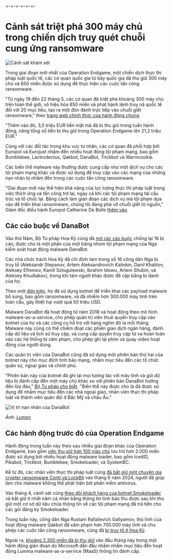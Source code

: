 +-+-+-+-+-+-
# Cảnh sát triệt phá 300 máy chủ trong chiến dịch truy quét chuỗi cung ứng ransomware

![Cảnh sát khám xét](https://www.bleepstatic.com/content/hl-images/2024/12/12/police-raid.jpg)

Trong giai đoạn mới nhất của Operation Endgame, một chiến dịch thực thi pháp luật quốc tế, các cơ quan quốc gia từ bảy quốc gia đã thu giữ 300 máy chủ và 650 miền được sử dụng để thực hiện các cuộc tấn công ransomware.

"Từ ngày 19 đến 22 tháng 5, các cơ quan đã triệt phá khoảng 300 máy chủ trên toàn thế giới, vô hiệu hóa 650 miền và phát hành lệnh truy nã quốc tế đối với 20 mục tiêu, tạo ra một đòn đánh trực tiếp vào chuỗi giết ransomware," theo [trang web chính thức của hành động chung](https://operation-endgame.com/).

"Thêm vào đó, 3,5 triệu EUR tiền mật mã đã bị thu giữ trong tuần hành động, nâng tổng số tiền bị thu giữ trong Operation Endgame lên 21,2 triệu EUR."

Cùng với các đối tác trong khu vực tư nhân, các cơ quan đã phối hợp bởi Europol và Eurojust nhắm đến nhiều hoạt động tội phạm mạng, bao gồm Bumblebee, Lactrodectus, Qakbot, DanaBot, Trickbot và Warmcookie.

Các biến thể malware này thường được cung cấp như một dịch vụ cho các tội phạm mạng khác và được sử dụng để truy cập vào các mạng của những nạn nhân bị nhắm đến trong các cuộc tấn công ransomware.

"Giai đoạn mới này thể hiện khả năng của lực lượng thực thi pháp luật trong việc thích ứng và tấn công trở lại, ngay cả khi các tội phạm mạng tái cấu trúc và tổ chức lại. Bằng cách làm gián đoạn các dịch vụ mà tội phạm dựa vào để triển khai ransomware, chúng tôi đang phá vỡ chuỗi giết từ nguồn," Giám đốc điều hành Europol Catherine De Bolle [thêm vào](https://www.europol.europa.eu/media-press/newsroom/news/operation-endgame-strikes-again-ransomware-kill-chain-broken-its-source).

## Các cáo buộc về DanaBot

Vào thứ Năm, Bộ Tư pháp Hoa Kỳ cũng đã [mở các cáo buộc](https://www.justice.gov/usao-cdca/media/1401356/dl?inline) chống lại 16 bị cáo, được cho là một phần của một băng nhóm tội phạm mạng của Nga kiểm soát hoạt động malware DanaBot.

Các nhà chức trách Hoa Kỳ đã chỉ định tám trong số 16 công dân Nga bị truy tố (Aleksandr Stepanov, Artem Aleksandrovich Kalinkin, Danil Khalitov, Aleksey Efremov, Kamil Sztugulewski, Ibrahim Idowu, Artem Shubin, và Aleksey Khudiakov), trong khi tám người khác được đề cập bằng bí danh của họ.

Theo một [đơn kiện](https://www.justice.gov/usao-cdca/media/1401361/dl?inline), họ đã sử dụng botnet để triển khai các payload malware bổ sung, bao gồm ransomware, và đã nhiễm hơn 300.000 máy tính trên toàn cầu, gây thiệt hại vượt quá 50 triệu USD.

Malware DanaBot đã hoạt động từ năm 2018 và hoạt động theo mô hình malware-as-a-service, cho phép quản trị viên thuê quyền truy cập vào botnet của họ và các công cụ hỗ trợ với hàng nghìn đô la mỗi tháng. Malware này cũng có thể chiếm đoạt các phiên giao dịch ngân hàng, đánh cắp dữ liệu và lịch sử truy cập, và cung cấp quyền truy cập từ xa hoàn toàn vào các hệ thống bị xâm phạm, cho phép ghi lại phím và quay video hoạt động của người dùng.

Các quản trị viên của DanaBot cũng đã sử dụng một phiên bản thứ hai của botnet này cho mục đích tình báo mạng, nhắm mục tiêu đến các tổ chức quân sự, ngoại giao và chính phủ.

"Phiên bản này của botnet đã ghi lại mọi tương tác với máy tính và gửi dữ liệu bị đánh cắp đến một máy chủ khác so với phiên bản DanaBot hướng đến lừa đảo," [Bộ Tư pháp cho biết](https://www.justice.gov/usao-cdca/pr/16-defendants-federally-charged-connection-danabot-malware-scheme-infected-computers). "Biến thể này được cho là đã được sử dụng để nhắm mục tiêu đến các nhà ngoại giao, nhân viên thực thi pháp luật và thành viên quân đội ở Bắc Mỹ và châu Âu."

![Vị trí nạn nhân của DanaBot](https://www.bleepstatic.com/images/news/u/1109292/2025/danabot_victim_map.jpg)

_Ảnh: [Lumen](https://blog.lumen.com/inside-danabots-infrastructure-in-support-of-operation-endgame-ii/)_

## ​Các hành động trước đó của Operation Endgame

Hành động trong tuần này theo sau nhiều giai đoạn khác của Operation Endgame, bao gồm [việc thu giữ hơn 100 máy chủ](https://www.bleepingcomputer.com/news/security/police-seize-over-100-malware-loader-servers-arrest-four-cybercriminals-operation-endgame/) lưu trữ hơn 2.000 miền được sử dụng bởi nhiều hoạt động malware loader, bao gồm IcedID, Pikabot, Trickbot, Bumblebee, Smokeloader, và SystemBC.

Kể từ đó, các nhân viên thực thi pháp luật cũng [đã bắt giữ một chuyên gia crypter ransomware Conti và LockBit](https://www.bleepingcomputer.com/news/security/police-arrest-conti-and-lockbit-ransomware-crypter-specialist/) vào tháng 6 năm 2024, người đã giúp làm cho malware không thể phát hiện bởi phần mềm antivirus.

Vào tháng 4, cảnh sát cũng [theo dõi khách hàng của botnet Smokeloader](https://www.bleepingcomputer.com/news/security/police-detains-smokeloader-malware-customers-seizes-servers/) và bắt giữ ít nhất năm cá nhân bằng thông tin tình báo thu được sau khi thu giữ một cơ sở dữ liệu chứa thông tin về các tội phạm mạng đã trả tiền cho các gói đăng ký Smokeloader.

Trong tuần này, công dân Nga Rustam Rafailevich Gallyamov, thủ lĩnh của hoạt động malware Qakbot đã xâm phạm hơn 700.000 máy tính và cho phép các cuộc tấn công ransomware, cũng đã [bị truy tố ở Hoa Kỳ](https://www.bleepingcomputer.com/news/security/us-indicts-leader-of-qakbot-botnet-linked-to-ransomware-attacks/).

Ngoài ra, [khoảng 2.300 miền đã bị thu giữ](https://www.bleepingcomputer.com/news/security/lumma-infostealer-malware-operation-disrupted-2-300-domains-seized/) vào đầu tháng này trong một hành động gián đoạn do Microsoft dẫn đầu nhằm nhắm mục tiêu đến hoạt động Lumma malware-as-a-service (MaaS) thông tin đánh cắp.